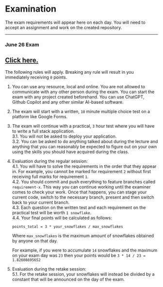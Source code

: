 # Examination

The exam requirements will appear here on each day. You will need to accept an assignment and work on the created repository.

---

### June 26 Exam

[Click here.](https://classroom.github.com/a/osH-DI-V)
---

The following rules will apply. Breaking any rule will result in you immediately receiving `0` points.

1. You can use any resource, local and online. You are not allowed to communicate with any other person during the exam. You can start the exam with any project created beforehand. You can use ChatGPT, Github Copilot and any other similar AI-based software. 
2. The exam will start with a written, `10` minute multiple choice test on a platform like Google Forms.
3. The exam will continue with a practical, `3` hour test where you will have to write a full stack application.  
3.1. You will not be asked to deploy your application.  
3.2. You can be asked to do anything talked about during the lecture and anything that you can reasonably be expected to figure out on your own using the skills you should have acquired during the class.
4. Evaluation during the regular session:  
4.1. You will have to solve the requirements in the order that they appear in. For example, you cannot be marked for requirement `2` without first receiving full marks for requirement `1`.  
4.2. You should commit and push everything to feature branches called `requirement-x`. This way you can continue working until the examiner comes to check your work. Once that happens, you can stage your current code, switch to the necessary branch, present and then switch back to your current branch.  
4.3. Each question on the written test and each requirement on the practical test will be worth `1 snowflake`.  
4.4. Your final points will be calculated as follows:  

    ```
    points_total = 3 * your_snowflakes / max_snowflakes
    ```
    
    Where `max_snowflakes` is the maximum amount of snowflakes obtained by anyone on that day.
    
    For example, if you were to accumulate `14` snowflakes and the maximum on your exam day was `23` then your points would be `3 * 14 / 23 = 1.82608695652`
    
5. Evaluation during the retake session:  
5.1. For the retake session, your snowflakes will instead be divided by a constant that will be announced on the day of the exam.

